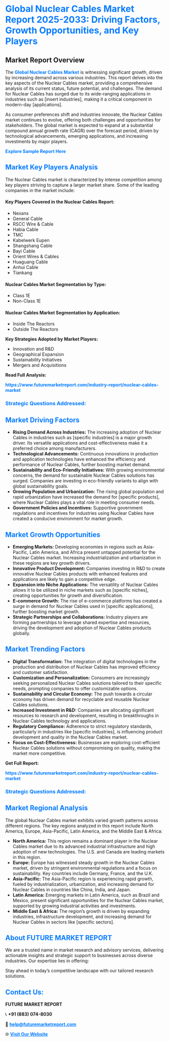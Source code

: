 <h1 style="color: #007BFF;">Global Nuclear Cables Market Report 2025-2033: Driving Factors, Growth Opportunities, and Key Players</h1>

<section id="overview">
<h2>Market Report Overview</h2>
<p>The <a href="https://www.futuremarketreport.com/industry-report/nuclear-cables-market" style="color: #007BFF; text-decoration: none;"><strong>Global Nuclear Cables Market</strong></a> is witnessing significant growth, driven by increasing demand across various industries. This report delves into the key aspects of the Nuclear Cables market, providing a comprehensive analysis of its current status, future potential, and challenges. The demand for Nuclear Cables has surged due to its wide-ranging applications in industries such as [insert industries], making it a critical component in modern-day [applications].</p>
<p>As consumer preferences shift and industries innovate, the Nuclear Cables market continues to evolve, offering both challenges and opportunities for stakeholders. The global market is expected to expand at a substantial compound annual growth rate (CAGR) over the forecast period, driven by technological advancements, emerging applications, and increasing investments by major players.</p>
</section>

<section id="overview">
<p><a href="https://www.futuremarketreport.com/request-sample/reportId=105588" style="color: #007BFF; text-decoration: none;"><strong>Explore Sample Report Here</strong></a></p>
</section>

<section id="key-players">
<h2 style="color: #007BFF;">Market Key Players Analysis</h2>
<p>The Nuclear Cables market is characterized by intense competition among key players striving to capture a larger market share. Some of the leading companies in the market include:</p>
<h4>Key Players Covered in the Nuclear Cables Report:</h4>
<ul><li>Nexans</li><li>General Cable</li><li>RSCC Wire &amp; Cable</li><li>Habia Cable</li><li>TMC</li><li>Kabelwerk Eupen</li><li>Shangshang Cable</li><li>Bayi Cable</li><li>Orient Wires &amp; Cables</li><li>Huaguang Cable</li><li>Anhui Cable</li><li>Tiankang</li></ul>
<h4>Nuclear Cables Market Segmentation by Type:</h4>
<ul><li>Class 1E</li><li>Non-Class 1E</li></ul>

<h4>Nuclear Cables Market Segmentation by Application:</h4>
<ul><li>Inside The Reactors</li><li>Outside The Reactors</li></ul>
<p><strong>Key Strategies Adopted by Market Players:</strong></p>
<ul>
<li>Innovation and R&D</li>
<li>Geographical Expansion</li>
<li>Sustainability Initiatives</li>
<li>Mergers and Acquisitions</li>
</ul>
</section>

<section>
<p><strong>Read Full Analysis: </strong></p><a href="https://www.futuremarketreport.com/industry-report/nuclear-cables-market" style="color: #007BFF; text-decoration: none;"><strong>https://www.futuremarketreport.com/industry-report/nuclear-cables-market</strong></a>
<h3 style="color: #007BFF;">Strategic Questions Addressed:</h3>
</section>

<section id="driving-factors">
<h2 style="color: #007BFF;">Market Driving Factors</h2>
<ul>
<li><strong>Rising Demand Across Industries:</strong> The increasing adoption of Nuclear Cables in industries such as [specific industries] is a major growth driver. Its versatile applications and cost-effectiveness make it a preferred choice among manufacturers.</li>
<li><strong>Technological Advancements:</strong> Continuous innovations in production and application technologies have enhanced the efficiency and performance of Nuclear Cables, further boosting market demand.</li>
<li><strong>Sustainability and Eco-Friendly Initiatives:</strong> With growing environmental concerns, the demand for sustainable Nuclear Cables solutions has surged. Companies are investing in eco-friendly variants to align with global sustainability goals.</li>
<li><strong>Growing Population and Urbanization:</strong> The rising global population and rapid urbanization have increased the demand for [specific products], where Nuclear Cables plays a vital role in meeting consumer needs.</li>
<li><strong>Government Policies and Incentives:</strong> Supportive government regulations and incentives for industries using Nuclear Cables have created a conducive environment for market growth.</li>
</ul>
</section>

<section id="growth-opportunities">
<h2 style="color: #007BFF;">Market Growth Opportunities</h2>
<ul>
<li><strong>Emerging Markets:</strong> Developing economies in regions such as Asia-Pacific, Latin America, and Africa present untapped potential for the Nuclear Cables market. Increasing industrialization and urbanization in these regions are key growth drivers.</li>
<li><strong>Innovative Product Development:</strong> Companies investing in R&D to create innovative Nuclear Cables products with enhanced features and applications are likely to gain a competitive edge.</li>
<li><strong>Expansion into Niche Applications:</strong> The versatility of Nuclear Cables allows it to be utilized in niche markets such as [specific niches], creating opportunities for growth and diversification.</li>
<li><strong>E-commerce Growth:</strong> The rise of e-commerce platforms has created a surge in demand for Nuclear Cables used in [specific applications], further boosting market growth.</li>
<li><strong>Strategic Partnerships and Collaborations:</strong> Industry players are forming partnerships to leverage shared expertise and resources, driving the development and adoption of Nuclear Cables products globally.</li>
</ul>
</section>

<section id="trending-factors">
<h2 style="color: #007BFF;">Market Trending Factors</h2>
<ul>
<li><strong>Digital Transformation:</strong> The integration of digital technologies in the production and distribution of Nuclear Cables has improved efficiency and customer satisfaction.</li>
<li><strong>Customization and Personalization:</strong> Consumers are increasingly seeking personalized Nuclear Cables solutions tailored to their specific needs, prompting companies to offer customizable options.</li>
<li><strong>Sustainability and Circular Economy:</strong> The push towards a circular economy has driven demand for recyclable and reusable Nuclear Cables solutions.</li>
<li><strong>Increased Investment in R&D:</strong> Companies are allocating significant resources to research and development, resulting in breakthroughs in Nuclear Cables technology and applications.</li>
<li><strong>Regulatory Compliance:</strong> Adherence to strict regulatory standards, particularly in industries like [specific industries], is influencing product development and quality in the Nuclear Cables market.</li>
<li><strong>Focus on Cost-Effectiveness:</strong> Businesses are exploring cost-efficient Nuclear Cables solutions without compromising on quality, making the market more competitive.</li>
</ul>
</section>

<section>
<p><strong>Get Full Report: </strong></p><a href="https://www.futuremarketreport.com/industry-report/nuclear-cables-market" style="color: #007BFF; text-decoration: none;"><strong>https://www.futuremarketreport.com/industry-report/nuclear-cables-market</strong></a>
<h3 style="color: #007BFF;">Strategic Questions Addressed:</h3>
</section>


<section id="regional-analysis">
<h2 style="color: #007BFF;">Market Regional Analysis</h2>
<p>The global Nuclear Cables market exhibits varied growth patterns across different regions. The key regions analyzed in this report include North America, Europe, Asia-Pacific, Latin America, and the Middle East & Africa:</p>
<ul>
<li><strong>North America:</strong> This region remains a dominant player in the Nuclear Cables market due to its advanced industrial infrastructure and high adoption of new technologies. The U.S. and Canada are leading markets in this region.</li>
<li><strong>Europe:</strong> Europe has witnessed steady growth in the Nuclear Cables market, driven by stringent environmental regulations and a focus on sustainability. Key countries include Germany, France, and the U.K.</li>
<li><strong>Asia-Pacific:</strong> The Asia-Pacific region is experiencing rapid growth, fueled by industrialization, urbanization, and increasing demand for Nuclear Cables in countries like China, India, and Japan.</li>
<li><strong>Latin America:</strong> Emerging markets in Latin America, such as Brazil and Mexico, present significant opportunities for the Nuclear Cables market, supported by growing industrial activities and investments.</li>
<li><strong>Middle East & Africa:</strong> The region’s growth is driven by expanding industries, infrastructure development, and increasing demand for Nuclear Cables in sectors like [specific sectors].</li>
</ul>
</section>

<footer>
<h2 style="color: #007BFF;">About FUTURE MARKET REPORT</h2>
<p>We are a trusted name in market research and advisory services, delivering actionable insights and strategic support to businesses across diverse industries. Our expertise lies in offering:</p>

<p>Stay ahead in today’s competitive landscape with our tailored research solutions.</p>

<h2 style="color: #007BFF;">Contact Us:</h2>
<p><strong>FUTURE MARKET REPORT</strong></p>
<p>📞 <strong>+91 (883) 074-8030</strong></p>
<p>📧 <strong><a href="mailto:help@futuremarketreport.com" style="color: #007BFF;">help@futuremarketreport.com</a></strong></p>
<p>🌐 <strong><a href="https://www.futuremarketreport.com/" style="color: #007BFF;">Visit Our Website</a></strong></p>
</footer>